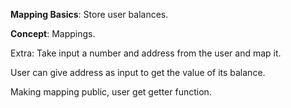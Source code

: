 **Mapping Basics**: Store user balances.

**Concept**: Mappings.

Extra: Take input a number and address from the user and map it. 

User can give address as input to get the value of its balance.

Making mapping public, user get getter function.
